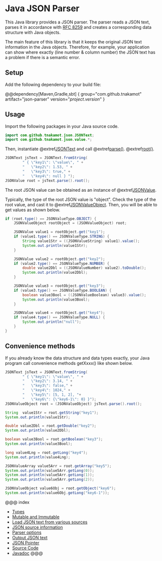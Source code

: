 # Java JSON Parser

This Java library provides a JSON parser. The parser reads a JSON text,
parses it in accordance with [RFC 8259](https://tools.ietf.org/html/rfc8259)
and creates a corresponding data structure with Java objects.

The main feature of this library is that it keeps the original JSON text information
in the Java objects. Therefore, for example, your application can show where
exactly (line number & column number) the JSON text has a problem if there is 
a semantic error. 

## Setup

Add the following dependency to your build file:

@@dependency[Maven,Gradle,sbt] {
  group="com.github.tnakamot"
  artifact="json-parser"
  version="$project.version$"
}

## Usage

Import the following packages in your Java source code.

```java
import com.github.tnakamot.json.JSONText;
import com.github.tnakamot.json.value.*;
```

Then, instantiate @extref[JSONText](javadoc:JSONText.html) and call
@extref[parse()](javadoc:JSONText.html#parse()).
@extref[root()](javadoc:parser/JSONParserResult.html#root()).


```java
JSONText jsText = JSONText.fromString(
        " { \"key1\": \"value\", " +
        "   \"key2\": 1.53, " +
        "   \"key3\": true," +
        "   \"key4\": null } ");
JSONValue root = jsText.parse().root();
```

The root JSON value can be obtained as an instance of
@extref[JSONValue](javadoc:value/JSONValue.html).

Typically, the type of the root JSON value is "object". Check the type of the
root value, and cast it to @extref[JSONValueObject](javadoc:value/JSONValueObject.html).
Then, you will be able to get values as shown below.

```java
if (root.type() == JSONValueType.OBJECT) {
    JSONValueObject rootObject = (JSONValueObject) root;

    JSONValue value1 = rootObject.get("key1");
    if (value1.type() == JSONValueType.STRING) { 
        String value1Str = ((JSONValueString) value1).value();
        System.out.println(value1Str);
    }

    JSONValue value2 = rootObject.get("key2");
    if (value2.type() == JSONValueType.NUMBER) { 
        double value2Dbl = ((JSONValueNumber) value2).toDouble();
        System.out.println(value2Dbl);
    }

    JSONValue value3 = rootObject.get("key3");
    if (value3.type() == JSONValueType.BOOLEAN) {
        boolean value3Bool = ((JSONValueBoolean) value3).value();
        System.out.println(value3Bool);
    }

    JSONValue value4 = rootObject.get("key4");
    if (value4.type() == JSONValueType.NULL) {
        System.out.println("null");
    }
}
```

## Convenience methods

If you already know the data structure and data types exactly, your Java program
call convenience methods getXxxx() like shown below.

```java
JSONText jsText = JSONText.fromString(
        " { \"key1\": \"value\", " +
        "   \"key2\": 3.14, " +
        "   \"key3\": false," +
        "   \"key4\": 1024," +
        "   \"key5\": [5, 1, 2], "+
        "   \"key6\": {\"key6-1\": 0} }");
JSONValueObject root = (JSONValueObject) jsText.parse().root();

String  value1Str = root.getString("key1");
System.out.println(value1Str);

double value2Dbl = root.getDouble("key2");
System.out.println(value2Dbl);

boolean value3Bool = root.getBoolean("key3");
System.out.println(value3Bool);

long value4Lng = root.getLong("key4");
System.out.println(value4Lng);

JSONValueArray value5Arr = root.getArray("key5");
System.out.println(value5Arr.getLong(0));
System.out.println(value5Arr.getLong(1));
System.out.println(value5Arr.getLong(2));

JSONValueObject value6Obj = root.getObject("key6");
System.out.println(value6Obj.getLong("key6-1"));
```

@@@ index
* [Types](types.md)
* [Mutable and Immutable](immutable.md)
* [Load JSON text from various sources](json_source.md)
* [JSON source information](source_info.md)
* [Parser options](parser_options.md)
* [Output JSON text](output.md)
* [JSON Pointer](json_pointer.md)
* [Source Code](source.md)
* [Javadoc](javadoc.md)
@@@
